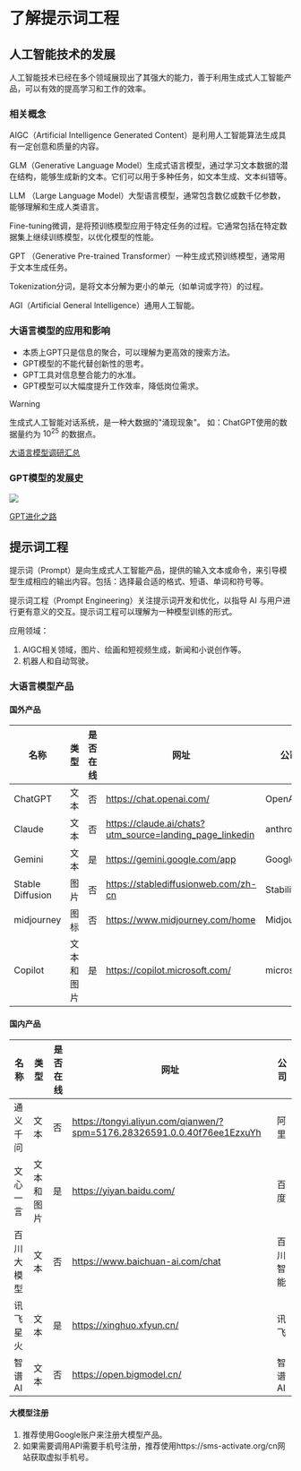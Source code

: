 # 了解提示词工程

## 人工智能技术的发展

人工智能技术已经在多个领域展现出了其强大的能力，善于利用生成式人工智能产品，可以有效的提高学习和工作的效率。

### 相关概念

AIGC（Artificial Intelligence Generated Content）是利用人工智能算法生成具有一定创意和质量的内容。

GLM（Generative Language Model）生成式语言模型，通过学习文本数据的潜在结构，能够生成新的文本。它们可以用于多种任务，如文本生成、文本纠错等。

LLM （Large Language Model）大型语言模型，通常包含数亿或数千亿参数，能够理解和生成人类语言。

Fine-tuning微调，是将预训练模型应用于特定任务的过程。它通常包括在特定数据集上继续训练模型，以优化模型的性能。

GPT （Generative Pre-trained Transformer）一种生成式预训练模型，通常用于文本生成任务。

Tokenization分词，是将文本分解为更小的单元（如单词或字符）的过程。

AGI（Artificial General lntelligence）通用人工智能。

### 大语言模型的应用和影响

* 本质上GPT只是信息的聚合，可以理解为更高效的搜索方法。
* GPT模型的不能代替创新性的思考。
* GPT工具对信息整合能力的水准。
* GPT模型可以大幅度提升工作效率，降低岗位需求。

> [!warning]
>
> 生成式人工智能对话系统，是一种大数据的"涌现现象"。 如：ChatGPT使用的数据量约为 $10^{25}$ 的数据点。

[大语言模型调研汇总](https://zhuanlan.zhihu.com/p/614766286)

### GPT模型的发展史

![](https://raw.githubusercontent.com/hughxusu/lesson-knowledge/developing/_images/prompt/v2-bd881af0c516f6c6d6489dec158bd443_1440w.avis.png)

[GPT进化之路](https://zhuanlan.zhihu.com/p/609716668)

## 提示词工程

提示词（Prompt）是向生成式人工智能产品，提供的输入文本或命令，来引导模型生成相应的输出内容。包括：选择最合适的格式、短语、单词和符号等。

提示词工程（Prompt Engineering）关注提示词开发和优化，以指导 AI 与用户进行更有意义的交互。提示词工程可以理解为一种模型训练的形式。

应用领域：

1. AIGC相关领域，图片、绘画和短视频生成，新闻和小说创作等。
4. 机器人和自动驾驶。

### 大语言模型产品

#### 国外产品

| 名称             | 类型       | 是否在线 | 网址                                                     | 公司         |
| ---------------- | ---------- | -------- | -------------------------------------------------------- | ------------ |
| ChatGPT          | 文本       | 否       | https://chat.openai.com/                                 | OpenAI       |
| Claude           | 文本       | 否       | https://claude.ai/chats?utm_source=landing_page_linkedin | anthropic    |
| Gemini           | 文本       | 是       | https://gemini.google.com/app                            | Google       |
| Stable Diffusion | 图片       | 否       | https://stablediffusionweb.com/zh-cn                     | Stability AI |
| midjourney       | 图标       | 否       | https://www.midjourney.com/home                          | Midjourney   |
| Copilot          | 文本和图片 | 是       | https://copilot.microsoft.com/                           | microsoft    |

#### 国内产品

| 名称       | 类型       | 是否在线 | 网址                                                         | 公司     |
| ---------- | ---------- | -------- | ------------------------------------------------------------ | -------- |
| 通义千问   | 文本       | 否       | https://tongyi.aliyun.com/qianwen/?spm=5176.28326591.0.0.40f76ee1EzxuYh | 阿里     |
| 文心一言   | 文本和图片 | 是       | https://yiyan.baidu.com/                                     | 百度     |
| 百川大模型 | 文本       | 否       | https://www.baichuan-ai.com/chat                             | 百川智能 |
| 讯飞星火   | 文本       | 是       | https://xinghuo.xfyun.cn/                                    | 讯飞     |
| 智谱AI     | 文本       | 否       | https://open.bigmodel.cn/                                    | 智谱AI   |

#### 大模型注册

1. 推荐使用Google账户来注册大模型产品。
2. 如果需要调用API需要手机号注册，推荐使用https://sms-activate.org/cn网站获取虚拟手机号。

